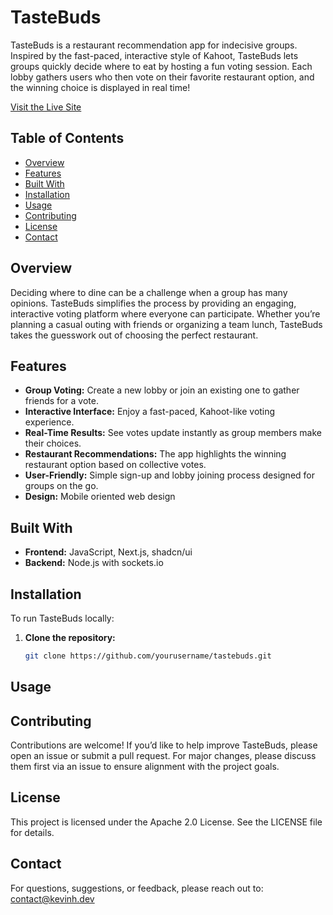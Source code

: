 # TasteBuds

TasteBuds is a restaurant recommendation app for indecisive groups. Inspired by the fast-paced, interactive style of Kahoot, TasteBuds lets groups quickly decide where to eat by hosting a fun voting session. Each lobby gathers users who then vote on their favorite restaurant option, and the winning choice is displayed in real time!

[Visit the Live Site](https://taste-buds-matcher.onrender.com/)

## Table of Contents

- [Overview](#overview)
- [Features](#features)
- [Built With](#built-with)
- [Installation](#installation)
- [Usage](#usage)
- [Contributing](#contributing)
- [License](#license)
- [Contact](#contact)

## Overview

Deciding where to dine can be a challenge when a group has many opinions. TasteBuds simplifies the process by providing an engaging, interactive voting platform where everyone can participate. Whether you’re planning a casual outing with friends or organizing a team lunch, TasteBuds takes the guesswork out of choosing the perfect restaurant.

## Features

- **Group Voting:** Create a new lobby or join an existing one to gather friends for a vote.
- **Interactive Interface:** Enjoy a fast-paced, Kahoot-like voting experience.
- **Real-Time Results:** See votes update instantly as group members make their choices.
- **Restaurant Recommendations:** The app highlights the winning restaurant option based on collective votes.
- **User-Friendly:** Simple sign-up and lobby joining process designed for groups on the go.
- **Design:** Mobile oriented web design

## Built With

- **Frontend:** JavaScript, Next.js, shadcn/ui
- **Backend:** Node.js with sockets.io

## Installation

To run TasteBuds locally:

1. **Clone the repository:**

   ```bash
   git clone https://github.com/yourusername/tastebuds.git


## Usage

## Contributing

Contributions are welcome! If you’d like to help improve TasteBuds, please open an issue or submit a pull request. For major changes, please discuss them first via an issue to ensure alignment with the project goals.

## License

This project is licensed under the Apache 2.0 License. See the LICENSE file for details.

## Contact

For questions, suggestions, or feedback, please reach out to: <contact@kevinh.dev>
